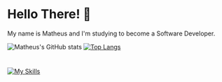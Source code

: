 # Hello There! 👋
My name is Matheus and I'm studying to become a Software Developer.



![Matheus's GitHub stats](https://github-readme-stats.vercel.app/api?username=itsmematheus\&rank_icon=github) [![Top Langs](https://github-readme-stats.vercel.app/api/top-langs/?username=itsmematheus&layout=donut)](https://github.com/itsmematheus/github-readme-stats)


#
[![My Skills](https://skillicons.dev/icons?i=html,css,js,vscode)](https://skillicons.dev)
